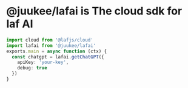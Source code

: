 # @juukee/lafai is The cloud sdk for laf AI

```ts
import cloud from '@lafjs/cloud'
import lafai from '@juukee/lafai'
exports.main = async function (ctx) {
  const chatgpt = lafai.getChatGPT({
    apiKey: 'your-key',
    debug: true
  })
}
```
